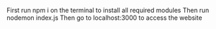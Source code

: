 First run npm i on the terminal to install all required modules
Then run nodemon index.js 
Then go to localhost:3000 to access the website
